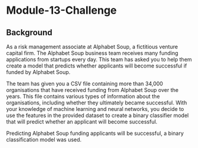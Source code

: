 # Module-13-Challenge

## Background
As a risk management associate at Alphabet Soup, a fictitious venture capital firm. The Alphabet Soup business team receives many funding applications from startups every day. This team has asked you to help them create a model that predicts whether applicants will become successful if funded by Alphabet Soup.

The team has given you a CSV file containing more than 34,000 organisations that have received funding from Alphabet Soup over the years. This file contains various types of information about the organisations, including whether they ultimately became successful. With your knowledge of machine learning and neural networks, you decide to use the features in the provided dataset to create a binary classifier model that will predict whether an applicant will become successful.

Predicting Alphabet Soup funding applicants will be successful, a binary classification model was used.